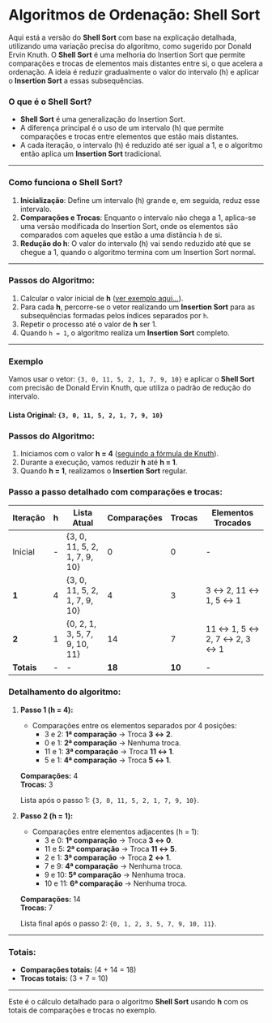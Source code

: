 # Algoritmos de Ordenação: Shell Sort

Aqui está a versão do **Shell Sort** com base na explicação detalhada, utilizando uma variação precisa do algoritmo, como sugerido por Donald Ervin Knuth. O **Shell Sort** é uma melhoria do Insertion Sort que permite comparações e trocas de elementos mais distantes entre si, o que acelera a ordenação. A ideia é reduzir gradualmente o valor do intervalo (h) e aplicar o **Insertion Sort** a essas subsequências.

### O que é o Shell Sort?
- **Shell Sort** é uma generalização do Insertion Sort.
- A diferença principal é o uso de um intervalo (h) que permite comparações e trocas entre elementos que estão mais distantes.
- A cada iteração, o intervalo (h) é reduzido até ser igual a 1, e o algoritmo então aplica um **Insertion Sort** tradicional.

---

### Como funciona o Shell Sort?
1. **Inicialização**: Define um intervalo (h) grande e, em seguida, reduz esse intervalo.
2. **Comparações e Trocas**: Enquanto o intervalo não chega a 1, aplica-se uma versão modificada do Insertion Sort, onde os elementos são comparados com aqueles que estão a uma distância `h` de si.
3. **Redução do h**: O valor do intervalo (h) vai sendo reduzido até que se chegue a 1, quando o algoritmo termina com um Insertion Sort normal.

---

### Passos do Algoritmo:
1. Calcular o valor inicial de **h** ([ver exemplo aqui...](https://github.com/rns-yoda/eda/blob/main/aulas/anexos/ordenacao_shell_sort%20-%20precisao_donald_knuth.md)).
2. Para cada **h**, percorre-se o vetor realizando um **Insertion Sort** para as subsequências formadas pelos índices separados por `h`.
3. Repetir o processo até o valor de **h** ser 1.
4. Quando `h = 1`, o algoritmo realiza um **Insertion Sort** completo.

---

### Exemplo

Vamos usar o vetor: `{3, 0, 11, 5, 2, 1, 7, 9, 10}` e aplicar o **Shell Sort** com precisão de Donald Ervin Knuth, que utiliza o padrão de redução do intervalo.

#### Lista Original: `{3, 0, 11, 5, 2, 1, 7, 9, 10}` 

### Passos do Algoritmo:

1. Iniciamos com o valor **h = 4** ([seguindo a fórmula de Knuth](https://github.com/rns-yoda/eda/blob/main/aulas/anexos/ordenacao_shell_sort%20-%20precisao_donald_knuth.md)).
2. Durante a execução, vamos reduzir **h** até **h = 1**.
3. Quando **h = 1**, realizamos o **Insertion Sort** regular.

### Passo a passo detalhado com comparações e trocas:

| Iteração | h   | Lista Atual                      | Comparações | Trocas | Elementos Trocados               |
|----------|-----|-----------------------------------|-------------|--------|----------------------------------|
| Inicial  | -   | {3, 0, 11, 5, 2, 1, 7, 9, 10}     | 0           | 0      | -                                |
| **1**    | 4   | {3, 0, 11, 5, 2, 1, 7, 9, 10}     | 4           | 3      | 3 ↔ 2, 11 ↔ 1, 5 ↔ 1            |
| **2**    | 1   | {0, 2, 1, 3, 5, 7, 9, 10, 11}     | 14          | 7      | 11 ↔ 1, 5 ↔ 2, 7 ↔ 2, 3 ↔ 1     |
| **Totais**| -   | -                                 | **18**      | **10** | -                                |

### Detalhamento do algoritmo:

1. **Passo 1 (h = 4):**
   - Comparações entre os elementos separados por 4 posições:
     - 3 e 2: **1ª comparação** → Troca **3 ↔ 2**.
     - 0 e 1: **2ª comparação** → Nenhuma troca.
     - 11 e 1: **3ª comparação** → Troca **11 ↔ 1**.
     - 5 e 1: **4ª comparação** → Troca **5 ↔ 1**.
   
   **Comparações:** 4  
   **Trocas:** 3  
   
   Lista após o passo 1: `{3, 0, 11, 5, 2, 1, 7, 9, 10}`.

2. **Passo 2 (h = 1):**
   - Comparações entre elementos adjacentes (h = 1):
     - 3 e 0: **1ª comparação** → Troca **3 ↔ 0**.
     - 11 e 5: **2ª comparação** → Troca **11 ↔ 5**.
     - 2 e 1: **3ª comparação** → Troca **2 ↔ 1**.
     - 7 e 9: **4ª comparação** → Nenhuma troca.
     - 9 e 10: **5ª comparação** → Nenhuma troca.
     - 10 e 11: **6ª comparação** → Nenhuma troca.
   
   **Comparações:** 14  
   **Trocas:** 7

   Lista final após o passo 2: `{0, 1, 2, 3, 5, 7, 9, 10, 11}`.

---

### Totais:

- **Comparações totais:** \(4 + 14 = 18\)
- **Trocas totais:** \(3 + 7 = 10\)

---

Este é o cálculo detalhado para o algoritmo **Shell Sort** usando **h** com os totais de comparações e trocas no exemplo.

